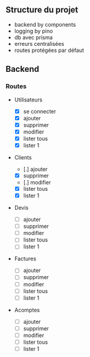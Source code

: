 ## Structure du projet

- backend by components
- logging by pino
- db avec prisma
- erreurs centralisées
- routes protégées par défaut

## Backend

### Routes

- Utilisateurs

  - [x] se connecter
  - [x] ajouter
  - [x] supprimer
  - [x] modifier
  - [x] lister tous
  - [x] lister 1

- Clients

  - [.] ajouter
  - [x] supprimer
  - [.] modifier
  - [x] lister tous
  - [x] lister 1

- Devis

  - [ ] ajouter
  - [ ] supprimer
  - [ ] modifier
  - [ ] lister tous
  - [ ] lister 1

- Factures

  - [ ] ajouter
  - [ ] supprimer
  - [ ] modifier
  - [ ] lister tous
  - [ ] lister 1

- Acomptes
  - [ ] ajouter
  - [ ] supprimer
  - [ ] modifier
  - [ ] lister tous
  - [ ] lister 1
